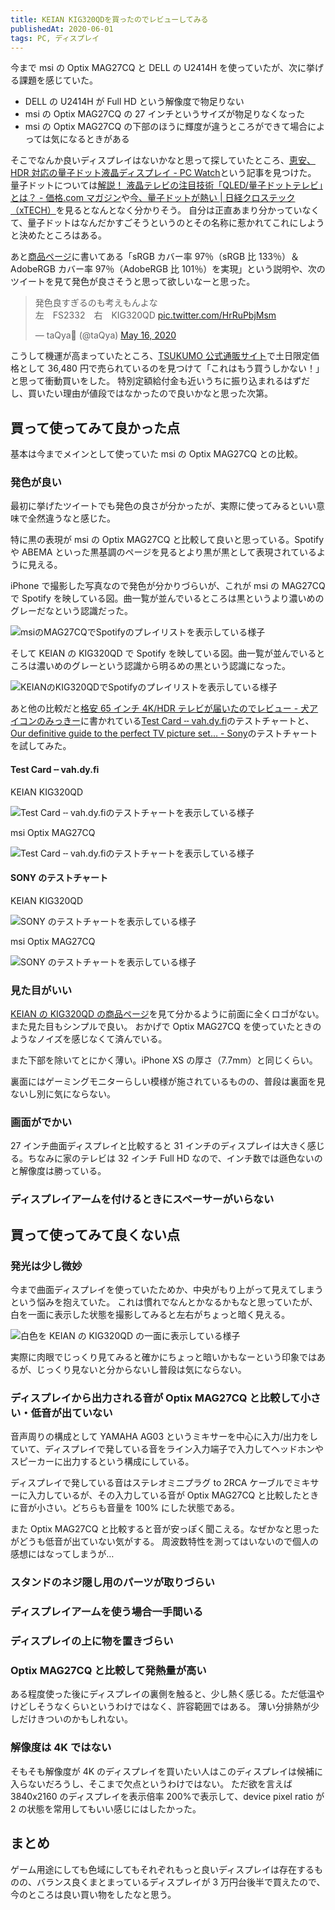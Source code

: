```yaml
---
title: KEIAN KIG320QDを買ったのでレビューしてみる
publishedAt: 2020-06-01
tags: PC, ディスプレイ
---
```


今まで msi の Optix MAG27CQ と DELL の U2414H を使っていたが、次に挙げる課題を感じていた。

- DELL の U2414H が Full HD という解像度で物足りない
- msi の Optix MAG27CQ の 27 インチというサイズが物足りなくなった
- msi の Optix MAG27CQ の下部のほうに輝度が違うところができて場合によっては気になるときがある

そこでなんか良いディスプレイはないかなと思って探していたところ、[恵安、HDR 対応の量子ドット液晶ディスプレイ \- PC Watch](https://pc.watch.impress.co.jp/docs/news/1232879.html)という記事を見つけた。
量子ドットについては[解説！ 液晶テレビの注目技術「QLED/量子ドットテレビ」とは？ \- 価格\.com マガジン](https://kakakumag.com/av-kaden/?id=14978)や[今、量子ドットが熱い \| 日経クロステック（xTECH）](https://xtech.nikkei.com/dm/article/COLUMN/20140304/337941/)を見るとなんとなく分かりそう。
自分は正直あまり分かっていなくて、量子ドットはなんだかすごそうというのとその名称に惹かれてこれにしようと決めたところはある。

あと[商品ページ](http://www.keian.co.jp/products/kig320qd/)に書いてある「sRGB カバー率 97％（sRGB 比 133％）＆ AdobeRGB カバー率 97％（AdobeRGB 比 101％）を実現」という説明や、次のツイートを見て発色が良さそうと思って欲しいなーと思った。

<blockquote class="twitter-tweet"><p lang="ja" dir="ltr">発色良すぎるのも考えもんよな<br>左　FS2332　右　KIG320QD <a href="https://t.co/HrRuPbjMsm">pic.twitter.com/HrRuPbjMsm</a></p>&mdash; taQya🍆 (@taQya) <a href="https://twitter.com/taQya/status/1261550460021792770?ref_src=twsrc%5Etfw">May 16, 2020</a></blockquote>

こうして機運が高まっていたところ、[TSUKUMO 公式通販サイト](https://shop.tsukumo.co.jp/goods/0405959720014/)で土日限定価格として 36,480 円で売られているのを見つけて「これはもう買うしかない！」と思って衝動買いをした。
特別定額給付金も近いうちに振り込まれるはずだし、買いたい理由が値段ではなかったので良いかなと思った次第。

## 買って使ってみて良かった点

基本は今までメインとして使っていた msi の Optix MAG27CQ との比較。

### 発色が良い

最初に挙げたツイートでも発色の良さが分かったが、実際に使ってみるといい意味で全然違うなと感じた。

特に黒の表現が msi の Optix MAG27CQ と比較して良いと思っている。Spotify や ABEMA といった黒基調のページを見るとより黒が黒として表現されているように見える。

iPhone で撮影した写真なので発色が分かりづらいが、これが msi の MAG27CQ で Spotify を映している図。曲一覧が並んでいるところは黒というより濃いめのグレーだなという認識だった。

![msiのMAG27CQでSpotifyのプレイリストを表示している様子](https://res.cloudinary.com/kubosho/image/upload/c_scale,w_2000/v1591283301/bought-kig320qd/E151A297-816F-48ED-8B10-AAB7FE7C7E29_ednmfk.jpg)

そして KEIAN の KIG320QD で Spotify を映している図。曲一覧が並んでいるところは濃いめのグレーという認識から明るめの黒という認識になった。

![KEIANのKIG320QDでSpotifyのプレイリストを表示している様子](https://res.cloudinary.com/kubosho/image/upload/c_scale,w_2000/v1591283300/bought-kig320qd/F8ED3308-78AD-46EE-BB6A-D6B701C7988F_u3hhex.jpg)

あと他の比較だと[格安 65 インチ 4K/HDR テレビが届いたのでレビュー \- 犬アイコンのみっきー](https://mzyy94.com/blog/2018/11/29/lowcost-65-4k-hdr-tv/)に書かれている[Test Card ╌ vah.dy.fi](http://vah.dy.fi/testcard/)のテストチャートと、[Our definitive guide to the perfect TV picture set… - Sony](https://community.sony.co.uk/t5/how-tos-faqs-tvs-home-cinema/our-definitive-guide-to-the-perfect-tv-picture-settings/ba-p/1968909)のテストチャートを試してみた。

#### Test Card ╌ vah.dy.fi

KEIAN KIG320QD

![Test Card ╌ vah.dy.fiのテストチャートを表示している様子](https://res.cloudinary.com/kubosho/image/upload/c_scale,w_2000/v1591279386/bought-kig320qd/A6BC7026-2634-49FF-980E-9FC98C1B6830_hlkve7.jpg)

msi Optix MAG27CQ

![Test Card ╌ vah.dy.fiのテストチャートを表示している様子](https://res.cloudinary.com/kubosho/image/upload/c_scale,w_2000/v1591279387/bought-kig320qd/A5642B0A-CCA3-445F-95DD-D31C1661957A_dx2vpv.jpg)

#### SONY のテストチャート

KEIAN KIG320QD

![SONY のテストチャートを表示している様子](https://res.cloudinary.com/kubosho/image/upload/c_scale,w_2000/v1591279384/bought-kig320qd/6A856C2E-983F-4604-994C-4E03D9855F1E_tuvtkj.jpg)

msi Optix MAG27CQ

![SONY のテストチャートを表示している様子](https://res.cloudinary.com/kubosho/image/upload/c_scale,w_2000/v1591279387/bought-kig320qd/BD6C705F-550E-442A-B346-D83567384E5B_gsmgzw.jpg)

### 見た目がいい

[KEIAN の KIG320QD の商品ページ](http://www.keian.co.jp/products/kig320qd/)を見て分かるように前面に全くロゴがない。また見た目もシンプルで良い。
おかげで Optix MAG27CQ を使っていたときのようなノイズを感じなくて済んでいる。

また下部を除いてとにかく薄い。iPhone XS の厚さ（7.7mm）と同じくらい。

裏面にはゲーミングモニターらしい模様が施されているものの、普段は裏面を見ないし別に気にならない。

### 画面がでかい

27 インチ曲面ディスプレイと比較すると 31 インチのディスプレイは大きく感じる。ちなみに家のテレビは 32 インチ Full HD なので、インチ数では遜色ないのと解像度は勝っている。

### ディスプレイアームを付けるときにスペーサーがいらない

## 買って使ってみて良くない点

### 発光は少し微妙

今まで曲面ディスプレイを使っていたためか、中央がもり上がって見えてしまうという悩みを抱えていた。
これは慣れでなんとかなるかもなと思っていたが、白を一面に表示した状態を撮影してみると左右がちょっと暗く見える。

![白色を KEIAN の KIG320QD の一面に表示している様子](https://res.cloudinary.com/kubosho/image/upload/c_scale,w_2000/v1591282152/bought-kig320qd/E90BAD83-FB00-4903-A70B-5DEE9DC5B2DE_ahamh0.jpg)

実際に肉眼でじっくり見てみると確かにちょっと暗いかもなーという印象ではあるが、じっくり見ないと分からないし普段は気にならない。

### ディスプレイから出力される音が Optix MAG27CQ と比較して小さい・低音が出ていない

音声周りの構成として YAMAHA AG03 というミキサーを中心に入力/出力をしていて、ディスプレイで発している音をライン入力端子で入力してヘッドホンやスピーカーに出力するという構成にしている。

ディスプレイで発している音はステレオミニプラグ to 2RCA ケーブルでミキサーに入力しているが、その入力している音が Optix MAG27CQ と比較したときに音が小さい。どちらも音量を 100% にした状態である。

また Optix MAG27CQ と比較すると音が安っぽく聞こえる。なぜかなと思ったがどうも低音が出ていない気がする。
周波数特性を測ってはいないので個人の感想にはなってしまうが…

### スタンドのネジ隠し用のパーツが取りづらい

### ディスプレイアームを使う場合一手間いる

### ディスプレイの上に物を置きづらい

### Optix MAG27CQ と比較して発熱量が高い

ある程度使った後にディスプレイの裏側を触ると、少し熱く感じる。ただ低温やけどしそうなくらいというわけではなく、許容範囲ではある。
薄い分排熱が少しだけきついのかもしれない。

### 解像度は 4K ではない

そもそも解像度が 4K のディスプレイを買いたい人はこのディスプレイは候補に入らないだろうし、そこまで欠点というわけではない。
ただ欲を言えば 3840x2160 のディスプレイを表示倍率 200%で表示して、device pixel ratio が 2 の状態を常用してもいい感じにはしたかった。

## まとめ

ゲーム用途にしても色域にしてもそれぞれもっと良いディスプレイは存在するものの、バランス良くまとまっているディスプレイが 3 万円台後半で買えたので、今のところは良い買い物をしたなと思う。
